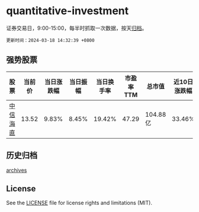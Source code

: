 # quantitative-investment

证券交易日，9:00-15:00，每半时抓取一次数据，按天[归档](archives)。

`更新时间：2024-03-18 14:32:39 +0800`

## 强势股票

|股票|当前价|当日涨跌幅|当日振幅|当日换手率|市盈率TTM|总市值|近10日涨跌幅|
|----|----|----|----|----|----|----|----|
|[中信海直](https://xueqiu.com/S/SZ000099)|13.52|9.83%|8.45%|19.42%|47.29|104.88亿|33.46%|

## 历史归档

[archives](archives)

## License

See the [LICENSE](LICENSE) file for license rights and limitations (MIT).